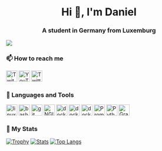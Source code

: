<h1 align="center">Hi 👋, I'm Daniel</h1>
<h3 align="center">A student in Germany from Luxemburg</h3>

![](https://komarev.com/ghpvc/?username=freezingDaniel&color=blue&style=flat)

<h3>📫 How to reach me</h3>
<a href="https://www.twitch.tv/freezingDaniel" target="_blank"><img src="https://www.vectorlogo.zone/logos/twitch/twitch-icon.svg" alt="Twitch" width="30" height="30"></a>
<a href="https://www.youtube.com/channel/UCd5YbeRs6i1bq6mgNHSVc2A" target="_blank"><img src="https://www.vectorlogo.zone/logos/youtube/youtube-icon.svg" alt="YouTube" width="30" height="30"></a>
<a href="https://twitter.com/freezingDaniel" target="_blank"><img src="https://www.vectorlogo.zone/logos/twitter/twitter-icon.svg" alt="Twitter" width="30" height="30"></a>


<h3>🔨 Languages and Tools</h3>

<a href="https://www.linux.org/" target="_blank"> <img src="https://www.vectorlogo.zone/logos/linux/linux-icon.svg" alt="linux" width="30" height="30"/></a>
<a href="https://www.gnu.org/software/bash/" target="_blank"> <img src="https://www.vectorlogo.zone/logos/gnu_bash/gnu_bash-icon.svg" alt="bash" width="30" height="30"/></a>
<a href="https://git-scm.com/" target="_blank"> <img src="https://www.vectorlogo.zone/logos/git-scm/git-scm-icon.svg" alt="git" width="30" height="30"/></a>
<a href="https://www.nginx.com/" target="_blank"> <img src="https://www.vectorlogo.zone/logos/nginx/nginx-icon.svg" alt="NGINX" width="30" height="30"/></a>
<a href="https://www.docker.com/" target="_blank"> <img src="https://www.vectorlogo.zone/logos/docker/docker-official.svg" alt="docker" width="30" height="30"/></a>
<a href="https://www.atlassian.com/software/bamboo" target="_blank"> <img src="https://www.vectorlogo.zone/logos/atlassian_bamboo/atlassian_bamboo-icon.svg" alt="docker" width="30" height="30"/></a>
<a href="https://www.atlassian.com/software/jira" target="_blank"> <img src="https://www.vectorlogo.zone/logos/atlassian_jira/atlassian_jira-icon.svg" alt="docker" width="30" height="30"/></a>
<a href="https://prometheus.io/" target="_blank"> <img src="https://www.vectorlogo.zone/logos/prometheusio/prometheusio-icon.svg" alt="Prometheus" width="30" height="30"/></a>
<a href="https://www.python.org/" target="_blank"> <img src="https://www.vectorlogo.zone/logos/python/python-icon.svg" alt="Python" width="30" height="30"/></a>
<a href="https://grafana.com/" target="_blank"> <img src="https://www.vectorlogo.zone/logos/grafana/grafana-icon.svg" alt="Grafana" width="30" height="30"/></a>


<h3>🌱 My Stats</h3>

[![Trophy](https://github-profile-trophy.vercel.app/?username=freezingDaniel&theme=tokyonight)](https://github.com/ryo-ma/github-profile-trophy)
[![Stats](https://github-readme-stats.vercel.app/api?username=freezingDaniel&include_all_commits=true&show_icons=true&theme=tokyonight)](https://github.com/anuraghazra/github-readme-stats)
[![Top Langs](https://github-readme-stats.vercel.app/api/top-langs/?username=freezingDaniel&langs_count=10&layout=compact&theme=tokyonight)](https://github.com/anuraghazra/github-readme-stats)

